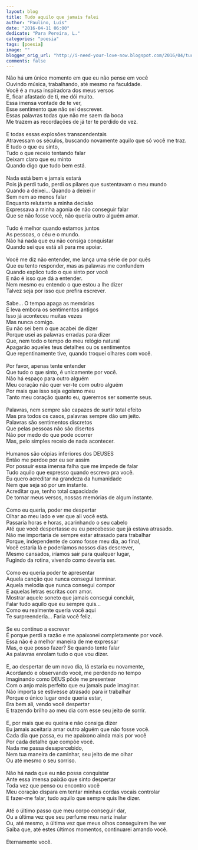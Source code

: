 ```yaml
---
layout: blog
title: Tudo aquilo que jamais falei
author: "Paulino, Luís"
date: "2016-04-11 06:00"
dedicate: "Para Pereira, L."
categories: "poesia"
tags: [poesia]
image: ""
blogger_orig_url: "http://i-need-your-love-now.blogspot.com/2016/04/tudo-aquilo-que-jamais-falei-ato-final.html"
comments: false
---
```


Não há um único momento em que eu não pense em você\
Ouvindo música, trabalhando, até mesmo na faculdade.\
Você é a musa inspiradora dos meus versos\
E, ficar afastado de ti, me dói muito.\
Essa imensa vontade de te ver,\
Esse sentimento que não sei descrever.\
Essas palavras todas que não me saem da boca\
Me trazem as recordações de já ter te perdido de vez.\
\
E todas essas explosões transcendentais\
Atravessam os séculos, buscando novamente aquilo que só você me traz.\
E tudo o que eu sinto,\
Tudo o que receio tentando falar\
Deixam claro que eu minto\
Quando digo que tudo bem está.\
\
Nada está bem e jamais estará\
Pois já perdi tudo, perdi os pilares que sustentavam o meu mundo\
Quando a deixei... Quando a deixei ir\
Sem nem ao menos falar\
Enquanto relutante a minha decisão\
Expressava a minha agonia de não conseguir falar\
Que se não fosse você, não queria outro alguém amar.\
\
Tudo é melhor quando estamos juntos\
As pessoas, o céu e o mundo.\
Não há nada que eu não consiga conquistar\
Quando sei que está ali para me apoiar.\
\
Você me diz não entender, me lança uma série de por quês\
Que eu tento responder, mas as palavras me confundem\
Quando explico tudo o que sinto por você\
E não é isso que dá a entender.\
Nem mesmo eu entendo o que estou a lhe dizer\
Talvez seja por isso que prefira escrever.\
\
Sabe... O tempo apaga as memórias\
E leva embora os sentimentos antigos\
Isso já aconteceu muitas vezes\
Mas nunca comigo.\
Eu não sei bem o que acabei de dizer\
Porque usei as palavras erradas para dizer\
Que, nem todo o tempo do meu relógio natural\
Apagarão aqueles teus detalhes ou os sentimentos\
Que repentinamente tive, quando troquei olhares com você.\
\
Por favor, apenas tente entender\
Que tudo o que sinto, é unicamente por você.\
Não há espaço para outro alguém\
Meu coração não quer ver-te com outro alguém\
Por mais que isso seja egoísmo meu\
Tanto meu coração quanto eu, queremos ser somente seus.\
\
Palavras, nem sempre são capazes de surtir total efeito\
Mas pra todos os casos, palavras sempre dão um jeito.\
Palavras são sentimentos discretos\
Que pelas pessoas não são disertos\
Não por medo do que pode ocorrer\
Mas, pelo simples receio de nada acontecer.\
\
Humanos são cópias inferiores dos DEUSES\
Então me perdoe por eu ser assim\
Por possuir essa imensa falha que me impede de falar\
Tudo aquilo que expresso quando escrevo pra você.\
Eu quero acreditar na grandeza da humanidade\
Nem que seja só por um instante.\
Acreditar que, tenho total capacidade\
De tornar meus versos, nossas memórias de algum instante.\
\
Como eu queria, poder me despertar\
Olhar ao meu lado e ver que ali você está.\
Passaria horas e horas, acarinhando o seu cabelo\
Até que você despertasse ou eu percebesse que já estava atrasado.\
Não me importaria de sempre estar atrasado para trabalhar\
Porque, independente de como fosse meu dia, ao final,\
Você estaria lá e poderíamos nossos dias descrever,\
Mesmo cansados, iríamos sair para qualquer lugar,\
Fugindo da rotina, vivendo como deveria ser.\
\
Como eu queria poder te apresentar\
Aquela canção que nunca consegui terminar.\
Aquela melodia que nunca consegui compor\
E aquelas letras escritas com amor.\
Mostrar aquele soneto que jamais consegui concluir,\
Falar tudo aquilo que eu sempre quis...\
Como eu realmente queria você aqui\
Te surpreenderia... Faria você feliz.\
\
Se eu continuo a escrever\
É porque perdi a razão e me apaixonei completamente por você.\
Essa não é a melhor maneira de me expressar\
Mas, o que posso fazer? Se quando tento falar\
As palavras enrolam tudo o que vou dizer.\
\
E, ao despertar de um novo dia, lá estaria eu novamente,\
Acordando e observando você, me perdendo no tempo\
Imaginando como DEUS pôde me presentear\
Com o anjo mais perfeito que eu jamais pude imaginar.\
Não importa se estivesse atrasado para ir trabalhar\
Porque o único lugar onde queria estar,\
Era bem ali, vendo você despertar\
E trazendo brilho ao meu dia com esse seu jeito de sorrir.\
\
E, por mais que eu queira e não consiga dizer\
Eu jamais aceitaria amar outro alguém que não fosse você.\
Cada dia que passa, eu me apaixono ainda mais por você\
Por cada detalhe que compõe você.\
Nada me passa desapercebido,\
Nem tua maneira de caminhar, seu jeito de me olhar\
Ou até mesmo o seu sorriso.\
\
Não há nada que eu não possa conquistar\
Ante essa imensa paixão que sinto despertar\
Toda vez que penso ou encontro você\
Meu coração dispara em tentar minhas cordas vocais controlar\
E fazer-me falar, tudo aquilo que sempre quis lhe dizer.\
\
Até o último passo que meu corpo conseguir dar,\
Ou a última vez que seu perfume meu nariz inalar\
Ou, até mesmo, a última vez que meus olhos conseguirem lhe ver\
Saiba que, até estes últimos momentos, continuarei amando você.\
\
Eternamente você.
